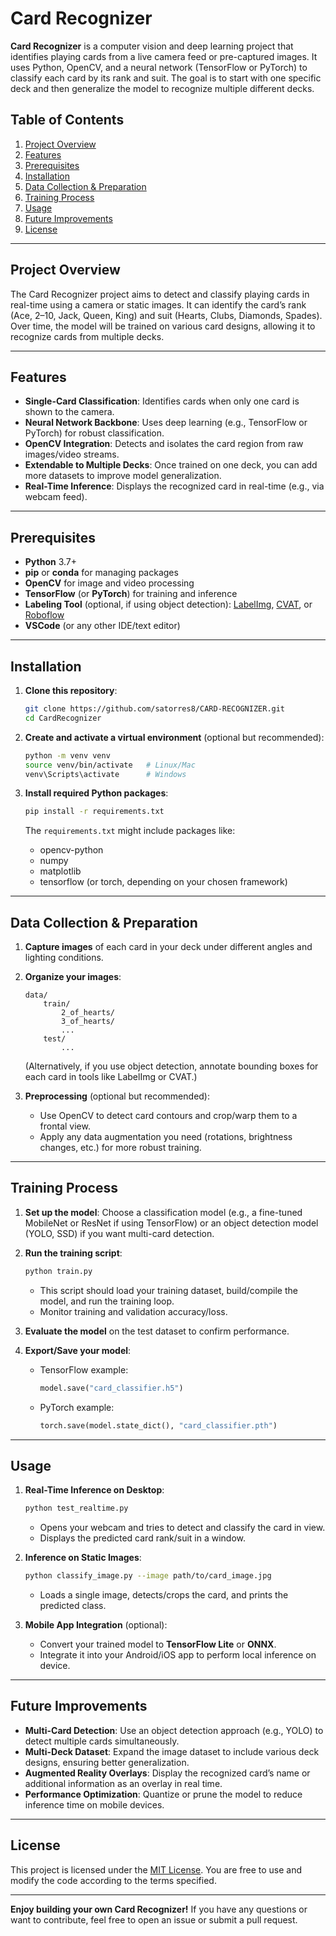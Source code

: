 # Card Recognizer

**Card Recognizer** is a computer vision and deep learning project that identifies playing cards from a live camera feed or pre-captured images. It uses Python, OpenCV, and a neural network (TensorFlow or PyTorch) to classify each card by its rank and suit. The goal is to start with one specific deck and then generalize the model to recognize multiple different decks.

## Table of Contents

1. [Project Overview](#project-overview)  
2. [Features](#features)  
3. [Prerequisites](#prerequisites)  
4. [Installation](#installation)  
5. [Data Collection & Preparation](#data-collection--preparation)  
6. [Training Process](#training-process)  
7. [Usage](#usage)  
8. [Future Improvements](#future-improvements)  
9. [License](#license)

---

## Project Overview

The Card Recognizer project aims to detect and classify playing cards in real-time using a camera or static images. It can identify the card’s rank (Ace, 2–10, Jack, Queen, King) and suit (Hearts, Clubs, Diamonds, Spades). Over time, the model will be trained on various card designs, allowing it to recognize cards from multiple decks.

---

## Features

- **Single-Card Classification**: Identifies cards when only one card is shown to the camera.  
- **Neural Network Backbone**: Uses deep learning (e.g., TensorFlow or PyTorch) for robust classification.  
- **OpenCV Integration**: Detects and isolates the card region from raw images/video streams.  
- **Extendable to Multiple Decks**: Once trained on one deck, you can add more datasets to improve model generalization.  
- **Real-Time Inference**: Displays the recognized card in real-time (e.g., via webcam feed).

---

## Prerequisites

- **Python** 3.7+  
- **pip** or **conda** for managing packages  
- **OpenCV** for image and video processing  
- **TensorFlow** (or **PyTorch**) for training and inference  
- **Labeling Tool** (optional, if using object detection): [LabelImg](https://github.com/heartexlabs/labelImg), [CVAT](https://github.com/opencv/cvat), or [Roboflow](https://roboflow.com/)  
- **VSCode** (or any other IDE/text editor)  

---

## Installation

1. **Clone this repository**:
   ```bash
   git clone https://github.com/satorres8/CARD-RECOGNIZER.git
   cd CardRecognizer
   ```

2. **Create and activate a virtual environment** (optional but recommended):
   ```bash
   python -m venv venv
   source venv/bin/activate   # Linux/Mac
   venv\Scripts\activate      # Windows
   ```

3. **Install required Python packages**:
   ```bash
   pip install -r requirements.txt
   ```
   The `requirements.txt` might include packages like:
   - opencv-python
   - numpy
   - matplotlib
   - tensorflow (or torch, depending on your chosen framework)

---

## Data Collection & Preparation

1. **Capture images** of each card in your deck under different angles and lighting conditions.  
2. **Organize your images**:
   ```
   data/
       train/
           2_of_hearts/
           3_of_hearts/
           ...
       test/
           ...
   ```  
   (Alternatively, if you use object detection, annotate bounding boxes for each card in tools like LabelImg or CVAT.)

3. **Preprocessing** (optional but recommended):  
   - Use OpenCV to detect card contours and crop/warp them to a frontal view.  
   - Apply any data augmentation you need (rotations, brightness changes, etc.) for more robust training.

---

## Training Process

1. **Set up the model**: Choose a classification model (e.g., a fine-tuned MobileNet or ResNet if using TensorFlow) or an object detection model (YOLO, SSD) if you want multi-card detection.  
2. **Run the training script**:
   ```bash
   python train.py
   ```
   - This script should load your training dataset, build/compile the model, and run the training loop.  
   - Monitor training and validation accuracy/loss.  

3. **Evaluate the model** on the test dataset to confirm performance.

4. **Export/Save your model**:
   - TensorFlow example:
     ```python
     model.save("card_classifier.h5")
     ```
   - PyTorch example:
     ```python
     torch.save(model.state_dict(), "card_classifier.pth")
     ```

---

## Usage

1. **Real-Time Inference on Desktop**:
   ```bash
   python test_realtime.py
   ```
   - Opens your webcam and tries to detect and classify the card in view.  
   - Displays the predicted card rank/suit in a window.  

2. **Inference on Static Images**:
   ```bash
   python classify_image.py --image path/to/card_image.jpg
   ```
   - Loads a single image, detects/crops the card, and prints the predicted class.

3. **Mobile App Integration** (optional):
   - Convert your trained model to **TensorFlow Lite** or **ONNX**.  
   - Integrate it into your Android/iOS app to perform local inference on device.

---

## Future Improvements

- **Multi-Card Detection**: Use an object detection approach (e.g., YOLO) to detect multiple cards simultaneously.  
- **Multi-Deck Dataset**: Expand the image dataset to include various deck designs, ensuring better generalization.  
- **Augmented Reality Overlays**: Display the recognized card’s name or additional information as an overlay in real time.  
- **Performance Optimization**: Quantize or prune the model to reduce inference time on mobile devices.

---

## License

This project is licensed under the [MIT License](LICENSE.md). You are free to use and modify the code according to the terms specified.

---

**Enjoy building your own Card Recognizer!** If you have any questions or want to contribute, feel free to open an issue or submit a pull request.
